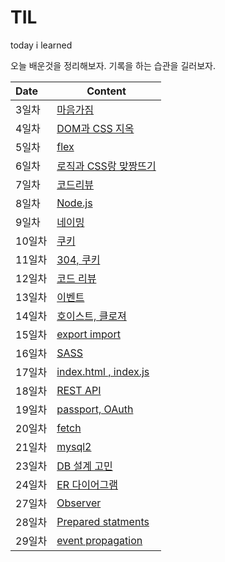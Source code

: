 # TIL

today i learned

오늘 배운것을 정리해보자. 기록을 하는 습관을 길러보자.

| Date   | Content                                                      |
| :----- | ------------------------------------------------------------ |
| 3일차  | [마음가짐](<https://github.com/jominjimail/TIL/blob/master/boost_camp/day3.md>) |
| 4일차  | [DOM과 CSS 지옥](<https://github.com/jominjimail/TIL/blob/master/boost_camp/day4.md>) |
| 5일차  | [flex](<https://github.com/jominjimail/TIL/blob/master/boost_camp/day5.md>) |
| 6일차  | [로직과 CSS랑 맞짱뜨기](<https://github.com/jominjimail/TIL/blob/master/boost_camp/day6.md>) |
| 7일차  | [코드리뷰](<https://github.com/jominjimail/TIL/blob/master/boost_camp/day7.md>) |
| 8일차  | [Node.js](<https://github.com/jominjimail/TIL/blob/master/boost_camp/day8.md>) |
| 9일차  | [네이밍](<https://github.com/jominjimail/TIL/blob/master/boost_camp/day9.md>) |
| 10일차 | [쿠키](<https://github.com/jominjimail/TIL/blob/master/boost_camp/day10.md>) |
| 11일차 | [304, 쿠키](https://github.com/jominjimail/TIL/blob/master/boost_camp/day11.md) |
| 12일차 | [코드 리뷰](https://github.com/jominjimail/TIL/blob/master/boost_camp/day12.md) |
| 13일차 | [이벤트](https://github.com/jominjimail/TIL/blob/master/boost_camp/day13.md) |
| 14일차 | [호이스트, 클로져](https://github.com/jominjimail/TIL/blob/master/boost_camp/day14.md) |
| 15일차 | [export import](https://github.com/jominjimail/TIL/blob/master/boost_camp/day15.md) |
| 16일차 | [SASS](https://github.com/jominjimail/TIL/blob/master/boost_camp/day16.md) |
| 17일차 | [index.html , index.js](https://github.com/jominjimail/TIL/blob/master/boost_camp/day17.md) |
| 18일차 | [REST API](https://github.com/jominjimail/TIL/blob/master/boost_camp/day18.md) |
| 19일차 | [passport, OAuth](https://github.com/jominjimail/TIL/blob/master/boost_camp/day19.md) |
| 20일차 | [fetch](https://github.com/jominjimail/TIL/blob/master/boost_camp/day20.md) |
| 21일차 | [mysql2](https://github.com/jominjimail/TIL/blob/master/boost_camp/day21.md) |
| 23일차 | [DB 설계 고민](https://github.com/jominjimail/TIL/blob/master/boost_camp/day23.md) |
| 24일차 | [ER 다이어그램](https://github.com/jominjimail/TIL/blob/master/boost_camp/day24.md) |
| 27일차 | [Observer](https://github.com/jominjimail/TIL/blob/master/boost_camp/day27.md) |
| 28일차 | [Prepared statments](https://github.com/jominjimail/TIL/blob/master/boost_camp/day28.md) |
| 29일차 | [event propagation](https://github.com/jominjimail/TIL/blob/master/boost_camp/day29.md) |

